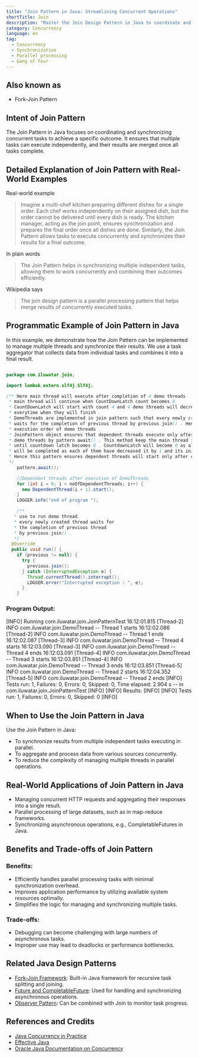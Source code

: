 ```yaml
---
title: "Join Pattern in Java: Streamlining Concurrent Operations"
shortTitle: Join
description: "Master the Join Design Pattern in Java to coordinate and synchronize concurrent tasks effectively. Explore examples, code implementations, benefits, and practical applications."
category: Concurrency
language: en
tag:
  - Concurrency
  - Synchronization
  - Parallel processing
  - Gang of Four
---
```


## Also known as

* Fork-Join Pattern

## Intent of Join Pattern

The Join Pattern in Java focuses on coordinating and synchronizing concurrent tasks to achieve a specific outcome. It ensures that multiple tasks can execute independently, and their results are merged once all tasks complete.

## Detailed Explanation of Join Pattern with Real-World Examples

Real-world example

> Imagine a multi-chef kitchen preparing different dishes for a single order. Each chef works independently on their assigned dish, but the order cannot be delivered until every dish is ready. The kitchen manager, acting as the join point, ensures synchronization and prepares the final order once all dishes are done. Similarly, the Join Pattern allows tasks to execute concurrently and synchronizes their results for a final outcome.

In plain words

> The Join Pattern helps in synchronizing multiple independent tasks, allowing them to work concurrently and combining their outcomes efficiently.

Wikipedia says

> The join design pattern is a parallel processing pattern that helps merge results of concurrently executed tasks.

## Programmatic Example of Join Pattern in Java

In this example, we demonstrate how the Join Pattern can be implemented to manage multiple threads and synchronize their results. We use a task aggregator that collects data from individual tasks and combines it into a final result.

```java

package com.iluwatar.join;

import lombok.extern.slf4j.Slf4j;

/** Here main thread will execute after completion of 4 demo threads 
 * main thread will continue when CountDownLatch count becomes 0 
 * CountDownLatch will start with count 4 and 4 demo threads will decrease it by 1 
 * everytime when they will finish .
 * DemoThreads are implemented in join pattern such that every newly created thread 
 * waits for the completion of previous thread by previous.join() . Hence maintaining 
 * execution order of demo threads .
 * JoinPattern object ensures that dependent threads execute only after completion of
 * demo threads by pattern.await() . This method keep the main thread in waiting state
 * until countdown latch becomes 0 . CountdownLatch will become 0 as all demo threads 
 * will be completed as each of them have decreased it by 1 and its initial count was set to noOfDemoThreads.
 * Hence this pattern ensures dependent threads will start only after completion of demo threads .
 */
    pattern.await();

    //Dependent threads after execution of DemoThreads
    for (int i = 0; i < noOfDependentThreads; i++) {
      new DependentThread(i + 1).start();
    }
    LOGGER.info("end of program ");

    /**
   * use to run demo thread.
   * every newly created thread waits for 
   * the completion of previous thread 
   * by previous.join() .
   */
  @Override
  public void run() {
    if (previous != null) {
      try {
        previous.join();
      } catch (InterruptedException e) {
        Thread.currentThread().interrupt();
        LOGGER.error("Interrupted exception : ", e);
      }
    }


```

### Program Output:

[INFO] Running com.iluwatar.join.JoinPatternTest
16:12:01.815 [Thread-2] INFO com.iluwatar.join.DemoThread -- Thread 1 starts
16:12:02.086 [Thread-2] INFO com.iluwatar.join.DemoThread -- Thread 1 ends
16:12:02.087 [Thread-3] INFO com.iluwatar.join.DemoThread -- Thread 4 starts
16:12:03.090 [Thread-3] INFO com.iluwatar.join.DemoThread -- Thread 4 ends
16:12:03.091 [Thread-4] INFO com.iluwatar.join.DemoThread -- Thread 3 starts
16:12:03.851 [Thread-4] INFO com.iluwatar.join.DemoThread -- Thread 3 ends
16:12:03.851 [Thread-5] INFO com.iluwatar.join.DemoThread -- Thread 2 starts
16:12:04.352 [Thread-5] INFO com.iluwatar.join.DemoThread -- Thread 2 ends
[INFO] Tests run: 1, Failures: 0, Errors: 0, Skipped: 0, Time elapsed: 2.904 s -- in com.iluwatar.join.JoinPatternTest
[INFO] 
[INFO] Results:
[INFO]
[INFO] Tests run: 1, Failures: 0, Errors: 0, Skipped: 0
[INFO]

## When to Use the Join Pattern in Java

Use the Join Pattern in Java:

* To synchronize results from multiple independent tasks executing in parallel.
* To aggregate and process data from various sources concurrently.
* To reduce the complexity of managing multiple threads in parallel operations.

## Real-World Applications of Join Pattern in Java

* Managing concurrent HTTP requests and aggregating their responses into a single result.
* Parallel processing of large datasets, such as in map-reduce frameworks.
* Synchronizing asynchronous operations, e.g., CompletableFutures in Java.

## Benefits and Trade-offs of Join Pattern

### Benefits:

* Efficiently handles parallel processing tasks with minimal synchronization overhead.
* Improves application performance by utilizing available system resources optimally.
* Simplifies the logic for managing and synchronizing multiple tasks.

### Trade-offs:

* Debugging can become challenging with large numbers of asynchronous tasks.
* Improper use may lead to deadlocks or performance bottlenecks.

## Related Java Design Patterns

* [Fork-Join Framework](https://docs.oracle.com/javase/8/docs/api/java/util/concurrent/ForkJoinPool.html): Built-in Java framework for recursive task splitting and joining.
* [Future and CompletableFuture](https://docs.oracle.com/javase/8/docs/api/java/util/concurrent/CompletableFuture.html): Used for handling and synchronizing asynchronous operations.
* [Observer Pattern](https://java-design-patterns.com/patterns/observer/): Can be combined with Join to monitor task progress.

## References and Credits

* [Java Concurrency in Practice](https://amzn.to/3sfS8mT)
* [Effective Java](https://amzn.to/3GxS8p4)
* [Oracle Java Documentation on Concurrency](https://docs.oracle.com/javase/tutorial/essential/concurrency/)
